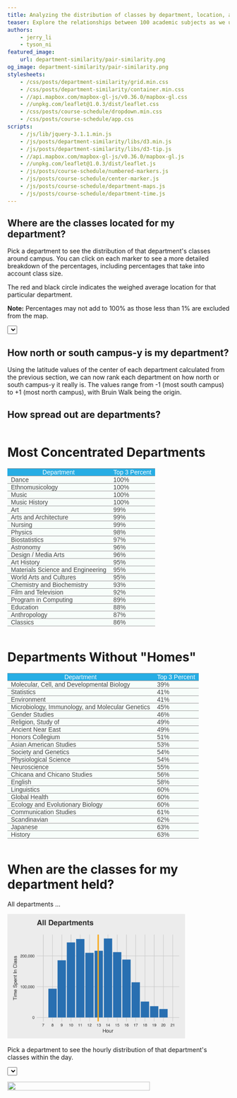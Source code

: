 ```yaml
---
title: Analyzing the distribution of classes by department, location, and time.
teaser: Explore the relationships between 100 academic subjects as we use natural language processing algorithms to "read" course descriptions.  
authors:
    - jerry_li
    - tyson_ni
featured_image:
    url: department-similarity/pair-similarity.png
og_image: department-similarity/pair-similarity.png
stylesheets:
    - /css/posts/department-similarity/grid.min.css
    - /css/posts/department-similarity/container.min.css
    - //api.mapbox.com/mapbox-gl-js/v0.36.0/mapbox-gl.css
    - //unpkg.com/leaflet@1.0.3/dist/leaflet.css
    - /css/posts/course-schedule/dropdown.min.css
    - /css/posts/course-schedule/app.css
scripts:
    - /js/lib/jquery-3.1.1.min.js
    - /js/posts/department-similarity/libs/d3.min.js
    - /js/posts/department-similarity/libs/d3-tip.js
    - //api.mapbox.com/mapbox-gl-js/v0.36.0/mapbox-gl.js
    - //unpkg.com/leaflet@1.0.3/dist/leaflet.js
    - /js/posts/course-schedule/numbered-markers.js
    - /js/posts/course-schedule/center-marker.js
    - /js/posts/course-schedule/department-maps.js
    - /js/posts/course-schedule/department-time.js
---
```




## Where are the classes located for my department?
Pick a department to see the distribution of that department's classes around campus. You can click
on each marker to see a more detailed breakdown of the percentages, including percentages that take into account class size.

The red and black circle indicates the weighed average location for that particular department.

**Note:** Percentages may not add to 100% as those less than 1% are excluded from the map.

<div id="course-location">
    <select class="ui search selection dropdown" id="pick-department-map"></select>
    <div id="mapid"></div>
</div>



## How north or south campus-y is my department?

Using the latitude values of the center of each department calculated from the previous section,
we can now rank each department on how north or south campus-y it really is. The values range from
-1 (most south campus) to +1 (most north campus), with Bruin Walk being the origin.

## How spread out are departments?


<div class="ui equal width center aligned grid" id='similar-tables-wrapper'>
  <div class='row'>
    <div class='column'>
    <h1>Most Concentrated Departments</h1>
    <table style="border-collapse:collapse;border-spacing:0;border-color:#999"><tr><th style="font-family:Arial, sans-serif;font-size:14px;font-weight:normal;padding:0px 8px;border-style:solid;border-width:0px;overflow:hidden;word-break:normal;border-color:#999;color:#fff;background-color:#26ADE4;border-top-width:1px;border-bottom-width:1px;vertical-align:top">Department</th><th style="font-family:Arial, sans-serif;font-size:14px;font-weight:normal;padding:0px 8px;border-style:solid;border-width:0px;overflow:hidden;word-break:normal;border-color:#999;color:#fff;background-color:#26ADE4;border-top-width:1px;border-bottom-width:1px;vertical-align:top">Top 3 Percent</th></tr><tr><td style="font-family:Arial, sans-serif;font-size:14px;padding:0px 8px;border-style:solid;border-width:0px;overflow:hidden;word-break:normal;border-color:#999;color:#444;background-color:#F7FDFA;border-top-width:1px;border-bottom-width:1px;vertical-align:top">Dance</td><td style="font-family:Arial, sans-serif;font-size:14px;padding:0px 8px;border-style:solid;border-width:0px;overflow:hidden;word-break:normal;border-color:#999;color:#444;background-color:#F7FDFA;border-top-width:1px;border-bottom-width:1px;vertical-align:top">100%</td></tr><tr><td style="font-family:Arial, sans-serif;font-size:14px;padding:0px 8px;border-style:solid;border-width:0px;overflow:hidden;word-break:normal;border-color:#999;color:#444;background-color:#F7FDFA;border-top-width:1px;border-bottom-width:1px;vertical-align:top">Ethnomusicology</td><td style="font-family:Arial, sans-serif;font-size:14px;padding:0px 8px;border-style:solid;border-width:0px;overflow:hidden;word-break:normal;border-color:#999;color:#444;background-color:#F7FDFA;border-top-width:1px;border-bottom-width:1px;vertical-align:top">100%</td></tr><tr><td style="font-family:Arial, sans-serif;font-size:14px;padding:0px 8px;border-style:solid;border-width:0px;overflow:hidden;word-break:normal;border-color:#999;color:#444;background-color:#F7FDFA;border-top-width:1px;border-bottom-width:1px;vertical-align:top">Music</td><td style="font-family:Arial, sans-serif;font-size:14px;padding:0px 8px;border-style:solid;border-width:0px;overflow:hidden;word-break:normal;border-color:#999;color:#444;background-color:#F7FDFA;border-top-width:1px;border-bottom-width:1px;vertical-align:top">100%</td></tr><tr><td style="font-family:Arial, sans-serif;font-size:14px;padding:0px 8px;border-style:solid;border-width:0px;overflow:hidden;word-break:normal;border-color:#999;color:#444;background-color:#F7FDFA;border-top-width:1px;border-bottom-width:1px;vertical-align:top">Music History</td><td style="font-family:Arial, sans-serif;font-size:14px;padding:0px 8px;border-style:solid;border-width:0px;overflow:hidden;word-break:normal;border-color:#999;color:#444;background-color:#F7FDFA;border-top-width:1px;border-bottom-width:1px;vertical-align:top">100%</td></tr><tr><td style="font-family:Arial, sans-serif;font-size:14px;padding:0px 8px;border-style:solid;border-width:0px;overflow:hidden;word-break:normal;border-color:#999;color:#444;background-color:#F7FDFA;border-top-width:1px;border-bottom-width:1px;vertical-align:top">Art</td><td style="font-family:Arial, sans-serif;font-size:14px;padding:0px 8px;border-style:solid;border-width:0px;overflow:hidden;word-break:normal;border-color:#999;color:#444;background-color:#F7FDFA;border-top-width:1px;border-bottom-width:1px;vertical-align:top">99%</td></tr><tr><td style="font-family:Arial, sans-serif;font-size:14px;padding:0px 8px;border-style:solid;border-width:0px;overflow:hidden;word-break:normal;border-color:#999;color:#444;background-color:#F7FDFA;border-top-width:1px;border-bottom-width:1px;vertical-align:top">Arts and Architecture</td><td style="font-family:Arial, sans-serif;font-size:14px;padding:0px 8px;border-style:solid;border-width:0px;overflow:hidden;word-break:normal;border-color:#999;color:#444;background-color:#F7FDFA;border-top-width:1px;border-bottom-width:1px;vertical-align:top">99%</td></tr><tr><td style="font-family:Arial, sans-serif;font-size:14px;padding:0px 8px;border-style:solid;border-width:0px;overflow:hidden;word-break:normal;border-color:#999;color:#444;background-color:#F7FDFA;border-top-width:1px;border-bottom-width:1px;vertical-align:top">Nursing</td><td style="font-family:Arial, sans-serif;font-size:14px;padding:0px 8px;border-style:solid;border-width:0px;overflow:hidden;word-break:normal;border-color:#999;color:#444;background-color:#F7FDFA;border-top-width:1px;border-bottom-width:1px;vertical-align:top">99%</td></tr><tr><td style="font-family:Arial, sans-serif;font-size:14px;padding:0px 8px;border-style:solid;border-width:0px;overflow:hidden;word-break:normal;border-color:#999;color:#444;background-color:#F7FDFA;border-top-width:1px;border-bottom-width:1px;vertical-align:top">Physics</td><td style="font-family:Arial, sans-serif;font-size:14px;padding:0px 8px;border-style:solid;border-width:0px;overflow:hidden;word-break:normal;border-color:#999;color:#444;background-color:#F7FDFA;border-top-width:1px;border-bottom-width:1px;vertical-align:top">98%</td></tr><tr><td style="font-family:Arial, sans-serif;font-size:14px;padding:0px 8px;border-style:solid;border-width:0px;overflow:hidden;word-break:normal;border-color:#999;color:#444;background-color:#F7FDFA;border-top-width:1px;border-bottom-width:1px;vertical-align:top">Biostatistics</td><td style="font-family:Arial, sans-serif;font-size:14px;padding:0px 8px;border-style:solid;border-width:0px;overflow:hidden;word-break:normal;border-color:#999;color:#444;background-color:#F7FDFA;border-top-width:1px;border-bottom-width:1px;vertical-align:top">97%</td></tr><tr><td style="font-family:Arial, sans-serif;font-size:14px;padding:0px 8px;border-style:solid;border-width:0px;overflow:hidden;word-break:normal;border-color:#999;color:#444;background-color:#F7FDFA;border-top-width:1px;border-bottom-width:1px;vertical-align:top">Astronomy</td><td style="font-family:Arial, sans-serif;font-size:14px;padding:0px 8px;border-style:solid;border-width:0px;overflow:hidden;word-break:normal;border-color:#999;color:#444;background-color:#F7FDFA;border-top-width:1px;border-bottom-width:1px;vertical-align:top">96%</td></tr><tr><td style="font-family:Arial, sans-serif;font-size:14px;padding:0px 8px;border-style:solid;border-width:0px;overflow:hidden;word-break:normal;border-color:#999;color:#444;background-color:#F7FDFA;border-top-width:1px;border-bottom-width:1px;vertical-align:top">Design / Media Arts</td><td style="font-family:Arial, sans-serif;font-size:14px;padding:0px 8px;border-style:solid;border-width:0px;overflow:hidden;word-break:normal;border-color:#999;color:#444;background-color:#F7FDFA;border-top-width:1px;border-bottom-width:1px;vertical-align:top">96%</td></tr><tr><td style="font-family:Arial, sans-serif;font-size:14px;padding:0px 8px;border-style:solid;border-width:0px;overflow:hidden;word-break:normal;border-color:#999;color:#444;background-color:#F7FDFA;border-top-width:1px;border-bottom-width:1px;vertical-align:top">Art History</td><td style="font-family:Arial, sans-serif;font-size:14px;padding:0px 8px;border-style:solid;border-width:0px;overflow:hidden;word-break:normal;border-color:#999;color:#444;background-color:#F7FDFA;border-top-width:1px;border-bottom-width:1px;vertical-align:top">95%</td></tr><tr><td style="font-family:Arial, sans-serif;font-size:14px;padding:0px 8px;border-style:solid;border-width:0px;overflow:hidden;word-break:normal;border-color:#999;color:#444;background-color:#F7FDFA;border-top-width:1px;border-bottom-width:1px;vertical-align:top">Materials Science and Engineering</td><td style="font-family:Arial, sans-serif;font-size:14px;padding:0px 8px;border-style:solid;border-width:0px;overflow:hidden;word-break:normal;border-color:#999;color:#444;background-color:#F7FDFA;border-top-width:1px;border-bottom-width:1px;vertical-align:top">95%</td></tr><tr><td style="font-family:Arial, sans-serif;font-size:14px;padding:0px 8px;border-style:solid;border-width:0px;overflow:hidden;word-break:normal;border-color:#999;color:#444;background-color:#F7FDFA;border-top-width:1px;border-bottom-width:1px;vertical-align:top">World Arts and Cultures</td><td style="font-family:Arial, sans-serif;font-size:14px;padding:0px 8px;border-style:solid;border-width:0px;overflow:hidden;word-break:normal;border-color:#999;color:#444;background-color:#F7FDFA;border-top-width:1px;border-bottom-width:1px;vertical-align:top">95%</td></tr><tr><td style="font-family:Arial, sans-serif;font-size:14px;padding:0px 8px;border-style:solid;border-width:0px;overflow:hidden;word-break:normal;border-color:#999;color:#444;background-color:#F7FDFA;border-top-width:1px;border-bottom-width:1px;vertical-align:top">Chemistry and Biochemistry</td><td style="font-family:Arial, sans-serif;font-size:14px;padding:0px 8px;border-style:solid;border-width:0px;overflow:hidden;word-break:normal;border-color:#999;color:#444;background-color:#F7FDFA;border-top-width:1px;border-bottom-width:1px;vertical-align:top">93%</td></tr><tr><td style="font-family:Arial, sans-serif;font-size:14px;padding:0px 8px;border-style:solid;border-width:0px;overflow:hidden;word-break:normal;border-color:#999;color:#444;background-color:#F7FDFA;border-top-width:1px;border-bottom-width:1px;vertical-align:top">Film and Television</td><td style="font-family:Arial, sans-serif;font-size:14px;padding:0px 8px;border-style:solid;border-width:0px;overflow:hidden;word-break:normal;border-color:#999;color:#444;background-color:#F7FDFA;border-top-width:1px;border-bottom-width:1px;vertical-align:top">92%</td></tr><tr><td style="font-family:Arial, sans-serif;font-size:14px;padding:0px 8px;border-style:solid;border-width:0px;overflow:hidden;word-break:normal;border-color:#999;color:#444;background-color:#F7FDFA;border-top-width:1px;border-bottom-width:1px;vertical-align:top">Program in Computing</td><td style="font-family:Arial, sans-serif;font-size:14px;padding:0px 8px;border-style:solid;border-width:0px;overflow:hidden;word-break:normal;border-color:#999;color:#444;background-color:#F7FDFA;border-top-width:1px;border-bottom-width:1px;vertical-align:top">89%</td></tr><tr><td style="font-family:Arial, sans-serif;font-size:14px;padding:0px 8px;border-style:solid;border-width:0px;overflow:hidden;word-break:normal;border-color:#999;color:#444;background-color:#F7FDFA;border-top-width:1px;border-bottom-width:1px;vertical-align:top">Education</td><td style="font-family:Arial, sans-serif;font-size:14px;padding:0px 8px;border-style:solid;border-width:0px;overflow:hidden;word-break:normal;border-color:#999;color:#444;background-color:#F7FDFA;border-top-width:1px;border-bottom-width:1px;vertical-align:top">88%</td></tr><tr><td style="font-family:Arial, sans-serif;font-size:14px;padding:0px 8px;border-style:solid;border-width:0px;overflow:hidden;word-break:normal;border-color:#999;color:#444;background-color:#F7FDFA;border-top-width:1px;border-bottom-width:1px;vertical-align:top">Anthropology</td><td style="font-family:Arial, sans-serif;font-size:14px;padding:0px 8px;border-style:solid;border-width:0px;overflow:hidden;word-break:normal;border-color:#999;color:#444;background-color:#F7FDFA;border-top-width:1px;border-bottom-width:1px;vertical-align:top">87%</td></tr><tr><td style="font-family:Arial, sans-serif;font-size:14px;padding:0px 8px;border-style:solid;border-width:0px;overflow:hidden;word-break:normal;border-color:#999;color:#444;background-color:#F7FDFA;border-top-width:1px;border-bottom-width:1px;vertical-align:top">Classics</td><td style="font-family:Arial, sans-serif;font-size:14px;padding:0px 8px;border-style:solid;border-width:0px;overflow:hidden;word-break:normal;border-color:#999;color:#444;background-color:#F7FDFA;border-top-width:1px;border-bottom-width:1px;vertical-align:top">86%</td></tr></table>
    </div>
    <div class='column'>
      <h1>Departments Without "Homes"</h1>
      <table style="border-collapse:collapse;border-spacing:0;border-color:#999"><tr><th style="font-family:Arial, sans-serif;font-size:14px;font-weight:normal;padding:0px 8px;border-style:solid;border-width:0px;overflow:hidden;word-break:normal;border-color:#999;color:#fff;background-color:#26ADE4;border-top-width:1px;border-bottom-width:1px;vertical-align:top">Department</th><th style="font-family:Arial, sans-serif;font-size:14px;font-weight:normal;padding:0px 8px;border-style:solid;border-width:0px;overflow:hidden;word-break:normal;border-color:#999;color:#fff;background-color:#26ADE4;border-top-width:1px;border-bottom-width:1px;vertical-align:top">Top 3 Percent</th></tr><tr><td style="font-family:Arial, sans-serif;font-size:14px;padding:0px 8px;border-style:solid;border-width:0px;overflow:hidden;word-break:normal;border-color:#999;color:#444;background-color:#F7FDFA;border-top-width:1px;border-bottom-width:1px;vertical-align:top">Molecular, Cell, and Developmental Biology</td><td style="font-family:Arial, sans-serif;font-size:14px;padding:0px 8px;border-style:solid;border-width:0px;overflow:hidden;word-break:normal;border-color:#999;color:#444;background-color:#F7FDFA;border-top-width:1px;border-bottom-width:1px;vertical-align:top">39%</td></tr><tr><td style="font-family:Arial, sans-serif;font-size:14px;padding:0px 8px;border-style:solid;border-width:0px;overflow:hidden;word-break:normal;border-color:#999;color:#444;background-color:#F7FDFA;border-top-width:1px;border-bottom-width:1px;vertical-align:top">Statistics</td><td style="font-family:Arial, sans-serif;font-size:14px;padding:0px 8px;border-style:solid;border-width:0px;overflow:hidden;word-break:normal;border-color:#999;color:#444;background-color:#F7FDFA;border-top-width:1px;border-bottom-width:1px;vertical-align:top">41%</td></tr><tr><td style="font-family:Arial, sans-serif;font-size:14px;padding:0px 8px;border-style:solid;border-width:0px;overflow:hidden;word-break:normal;border-color:#999;color:#444;background-color:#F7FDFA;border-top-width:1px;border-bottom-width:1px;vertical-align:top">Environment</td><td style="font-family:Arial, sans-serif;font-size:14px;padding:0px 8px;border-style:solid;border-width:0px;overflow:hidden;word-break:normal;border-color:#999;color:#444;background-color:#F7FDFA;border-top-width:1px;border-bottom-width:1px;vertical-align:top">41%</td></tr><tr><td style="font-family:Arial, sans-serif;font-size:14px;padding:0px 8px;border-style:solid;border-width:0px;overflow:hidden;word-break:normal;border-color:#999;color:#444;background-color:#F7FDFA;border-top-width:1px;border-bottom-width:1px;vertical-align:top">Microbiology, Immunology, and Molecular Genetics</td><td style="font-family:Arial, sans-serif;font-size:14px;padding:0px 8px;border-style:solid;border-width:0px;overflow:hidden;word-break:normal;border-color:#999;color:#444;background-color:#F7FDFA;border-top-width:1px;border-bottom-width:1px;vertical-align:top">45%</td></tr><tr><td style="font-family:Arial, sans-serif;font-size:14px;padding:0px 8px;border-style:solid;border-width:0px;overflow:hidden;word-break:normal;border-color:#999;color:#444;background-color:#F7FDFA;border-top-width:1px;border-bottom-width:1px;vertical-align:top">Gender Studies</td><td style="font-family:Arial, sans-serif;font-size:14px;padding:0px 8px;border-style:solid;border-width:0px;overflow:hidden;word-break:normal;border-color:#999;color:#444;background-color:#F7FDFA;border-top-width:1px;border-bottom-width:1px;vertical-align:top">46%</td></tr><tr><td style="font-family:Arial, sans-serif;font-size:14px;padding:0px 8px;border-style:solid;border-width:0px;overflow:hidden;word-break:normal;border-color:#999;color:#444;background-color:#F7FDFA;border-top-width:1px;border-bottom-width:1px;vertical-align:top">Religion, Study of</td><td style="font-family:Arial, sans-serif;font-size:14px;padding:0px 8px;border-style:solid;border-width:0px;overflow:hidden;word-break:normal;border-color:#999;color:#444;background-color:#F7FDFA;border-top-width:1px;border-bottom-width:1px;vertical-align:top">49%</td></tr><tr><td style="font-family:Arial, sans-serif;font-size:14px;padding:0px 8px;border-style:solid;border-width:0px;overflow:hidden;word-break:normal;border-color:#999;color:#444;background-color:#F7FDFA;border-top-width:1px;border-bottom-width:1px;vertical-align:top">Ancient Near East</td><td style="font-family:Arial, sans-serif;font-size:14px;padding:0px 8px;border-style:solid;border-width:0px;overflow:hidden;word-break:normal;border-color:#999;color:#444;background-color:#F7FDFA;border-top-width:1px;border-bottom-width:1px;vertical-align:top">49%</td></tr><tr><td style="font-family:Arial, sans-serif;font-size:14px;padding:0px 8px;border-style:solid;border-width:0px;overflow:hidden;word-break:normal;border-color:#999;color:#444;background-color:#F7FDFA;border-top-width:1px;border-bottom-width:1px;vertical-align:top">Honors Collegium</td><td style="font-family:Arial, sans-serif;font-size:14px;padding:0px 8px;border-style:solid;border-width:0px;overflow:hidden;word-break:normal;border-color:#999;color:#444;background-color:#F7FDFA;border-top-width:1px;border-bottom-width:1px;vertical-align:top">51%</td></tr><tr><td style="font-family:Arial, sans-serif;font-size:14px;padding:0px 8px;border-style:solid;border-width:0px;overflow:hidden;word-break:normal;border-color:#999;color:#444;background-color:#F7FDFA;border-top-width:1px;border-bottom-width:1px;vertical-align:top">Asian American Studies</td><td style="font-family:Arial, sans-serif;font-size:14px;padding:0px 8px;border-style:solid;border-width:0px;overflow:hidden;word-break:normal;border-color:#999;color:#444;background-color:#F7FDFA;border-top-width:1px;border-bottom-width:1px;vertical-align:top">53%</td></tr><tr><td style="font-family:Arial, sans-serif;font-size:14px;padding:0px 8px;border-style:solid;border-width:0px;overflow:hidden;word-break:normal;border-color:#999;color:#444;background-color:#F7FDFA;border-top-width:1px;border-bottom-width:1px;vertical-align:top">Society and Genetics</td><td style="font-family:Arial, sans-serif;font-size:14px;padding:0px 8px;border-style:solid;border-width:0px;overflow:hidden;word-break:normal;border-color:#999;color:#444;background-color:#F7FDFA;border-top-width:1px;border-bottom-width:1px;vertical-align:top">54%</td></tr><tr><td style="font-family:Arial, sans-serif;font-size:14px;padding:0px 8px;border-style:solid;border-width:0px;overflow:hidden;word-break:normal;border-color:#999;color:#444;background-color:#F7FDFA;border-top-width:1px;border-bottom-width:1px;vertical-align:top">Physiological Science</td><td style="font-family:Arial, sans-serif;font-size:14px;padding:0px 8px;border-style:solid;border-width:0px;overflow:hidden;word-break:normal;border-color:#999;color:#444;background-color:#F7FDFA;border-top-width:1px;border-bottom-width:1px;vertical-align:top">54%</td></tr><tr><td style="font-family:Arial, sans-serif;font-size:14px;padding:0px 8px;border-style:solid;border-width:0px;overflow:hidden;word-break:normal;border-color:#999;color:#444;background-color:#F7FDFA;border-top-width:1px;border-bottom-width:1px;vertical-align:top">Neuroscience</td><td style="font-family:Arial, sans-serif;font-size:14px;padding:0px 8px;border-style:solid;border-width:0px;overflow:hidden;word-break:normal;border-color:#999;color:#444;background-color:#F7FDFA;border-top-width:1px;border-bottom-width:1px;vertical-align:top">55%</td></tr><tr><td style="font-family:Arial, sans-serif;font-size:14px;padding:0px 8px;border-style:solid;border-width:0px;overflow:hidden;word-break:normal;border-color:#999;color:#444;background-color:#F7FDFA;border-top-width:1px;border-bottom-width:1px;vertical-align:top">Chicana and Chicano Studies</td><td style="font-family:Arial, sans-serif;font-size:14px;padding:0px 8px;border-style:solid;border-width:0px;overflow:hidden;word-break:normal;border-color:#999;color:#444;background-color:#F7FDFA;border-top-width:1px;border-bottom-width:1px;vertical-align:top">56%</td></tr><tr><td style="font-family:Arial, sans-serif;font-size:14px;padding:0px 8px;border-style:solid;border-width:0px;overflow:hidden;word-break:normal;border-color:#999;color:#444;background-color:#F7FDFA;border-top-width:1px;border-bottom-width:1px;vertical-align:top">English</td><td style="font-family:Arial, sans-serif;font-size:14px;padding:0px 8px;border-style:solid;border-width:0px;overflow:hidden;word-break:normal;border-color:#999;color:#444;background-color:#F7FDFA;border-top-width:1px;border-bottom-width:1px;vertical-align:top">58%</td></tr><tr><td style="font-family:Arial, sans-serif;font-size:14px;padding:0px 8px;border-style:solid;border-width:0px;overflow:hidden;word-break:normal;border-color:#999;color:#444;background-color:#F7FDFA;border-top-width:1px;border-bottom-width:1px;vertical-align:top">Linguistics</td><td style="font-family:Arial, sans-serif;font-size:14px;padding:0px 8px;border-style:solid;border-width:0px;overflow:hidden;word-break:normal;border-color:#999;color:#444;background-color:#F7FDFA;border-top-width:1px;border-bottom-width:1px;vertical-align:top">60%</td></tr><tr><td style="font-family:Arial, sans-serif;font-size:14px;padding:0px 8px;border-style:solid;border-width:0px;overflow:hidden;word-break:normal;border-color:#999;color:#444;background-color:#F7FDFA;border-top-width:1px;border-bottom-width:1px;vertical-align:top">Global Health</td><td style="font-family:Arial, sans-serif;font-size:14px;padding:0px 8px;border-style:solid;border-width:0px;overflow:hidden;word-break:normal;border-color:#999;color:#444;background-color:#F7FDFA;border-top-width:1px;border-bottom-width:1px;vertical-align:top">60%</td></tr><tr><td style="font-family:Arial, sans-serif;font-size:14px;padding:0px 8px;border-style:solid;border-width:0px;overflow:hidden;word-break:normal;border-color:#999;color:#444;background-color:#F7FDFA;border-top-width:1px;border-bottom-width:1px;vertical-align:top">Ecology and Evolutionary Biology</td><td style="font-family:Arial, sans-serif;font-size:14px;padding:0px 8px;border-style:solid;border-width:0px;overflow:hidden;word-break:normal;border-color:#999;color:#444;background-color:#F7FDFA;border-top-width:1px;border-bottom-width:1px;vertical-align:top">60%</td></tr><tr><td style="font-family:Arial, sans-serif;font-size:14px;padding:0px 8px;border-style:solid;border-width:0px;overflow:hidden;word-break:normal;border-color:#999;color:#444;background-color:#F7FDFA;border-top-width:1px;border-bottom-width:1px;vertical-align:top">Communication Studies</td><td style="font-family:Arial, sans-serif;font-size:14px;padding:0px 8px;border-style:solid;border-width:0px;overflow:hidden;word-break:normal;border-color:#999;color:#444;background-color:#F7FDFA;border-top-width:1px;border-bottom-width:1px;vertical-align:top">61%</td></tr><tr><td style="font-family:Arial, sans-serif;font-size:14px;padding:0px 8px;border-style:solid;border-width:0px;overflow:hidden;word-break:normal;border-color:#999;color:#444;background-color:#F7FDFA;border-top-width:1px;border-bottom-width:1px;vertical-align:top">Scandinavian</td><td style="font-family:Arial, sans-serif;font-size:14px;padding:0px 8px;border-style:solid;border-width:0px;overflow:hidden;word-break:normal;border-color:#999;color:#444;background-color:#F7FDFA;border-top-width:1px;border-bottom-width:1px;vertical-align:top">62%</td></tr><tr><td style="font-family:Arial, sans-serif;font-size:14px;padding:0px 8px;border-style:solid;border-width:0px;overflow:hidden;word-break:normal;border-color:#999;color:#444;background-color:#F7FDFA;border-top-width:1px;border-bottom-width:1px;vertical-align:top">Japanese</td><td style="font-family:Arial, sans-serif;font-size:14px;padding:0px 8px;border-style:solid;border-width:0px;overflow:hidden;word-break:normal;border-color:#999;color:#444;background-color:#F7FDFA;border-top-width:1px;border-bottom-width:1px;vertical-align:top">63%</td></tr><tr><td style="font-family:Arial, sans-serif;font-size:14px;padding:0px 8px;border-style:solid;border-width:0px;overflow:hidden;word-break:normal;border-color:#999;color:#444;background-color:#F7FDFA;border-top-width:1px;border-bottom-width:1px;vertical-align:top">History</td><td style="font-family:Arial, sans-serif;font-size:14px;padding:0px 8px;border-style:solid;border-width:0px;overflow:hidden;word-break:normal;border-color:#999;color:#444;background-color:#F7FDFA;border-top-width:1px;border-bottom-width:1px;vertical-align:top">63%</td></tr></table>
    </div>
  </div>
</div>


# When are the classes for my department held?

All departments ...

<img src="/img/posts/course-schedule/all-department-times.png" height='60%' width='80%'>

Pick a department to see the hourly distribution of that department's classes within the day.

<select class="ui search selection dropdown" id="pick-department-time"></select>
<br>

<img src="" id="department-time-graph" height='60%' width='80%'>


